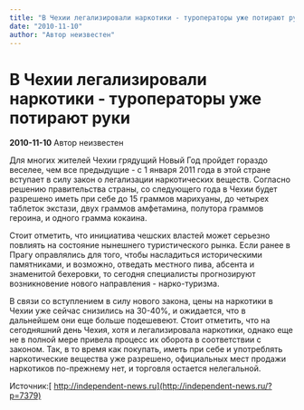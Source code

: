 ```yaml
---
title: "В Чехии легализировали наркотики - туроператоры уже потирают руки"
date: "2010-11-10"
author: "Автор неизвестен"
---
```


# В Чехии легализировали наркотики - туроператоры уже потирают руки

**2010-11-10** Автор неизвестен

Для многих жителей Чехии грядущий Новый Год пройдет гораздо веселее, чем все предыдущие - с 1 января 2011 года в этой стране вступает в силу закон о легализации наркотических веществ. Согласно решению правительства страны, со следующего года в Чехии будет разрешено иметь при себе до 15 граммов марихуаны, до четырех таблеток экстази, двух граммов амфетамина, полутора граммов героина, и одного грамма кокаина.

Стоит отметить, что инициатива чешских властей может серьезно повлиять на состояние нынешнего туристического рынка. Если ранее в Прагу оправлялись для того, чтобы насладиться историческими памятниками, и возможно, отведать местного пива, абсента и знаменитой бехеровки, то сегодня специалисты прогнозируют возникновение нового направления - нарко-туризма.

В связи со вступлением в силу нового закона, цены на наркотики в Чехии уже сейчас снизились на 30-40%, и ожидается, что в дальнейшем они еще больше подешевеют. Стоит отметить, что на сегодняшний день Чехия, хотя и легализировала наркотики, однако еще не в полной мере привела процесс их оборота в соответствии с законом. Так, в то время как покупать, иметь при себе и употреблять наркотические вещества уже разрешено, официальных мест продажи наркотиков по-прежнему нет, и торговля остается нелегальной.

Источник:[ http://independent-news.ru](http://independent-news.ru/?p=7379)